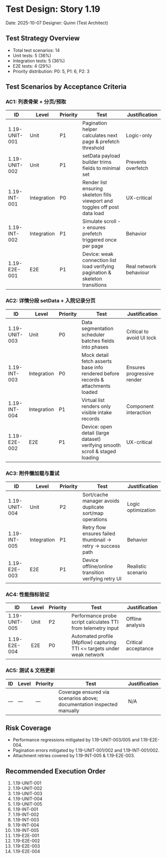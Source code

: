 # Test Design: Story 1.19

Date: 2025-10-07
Designer: Quinn (Test Architect)

## Test Strategy Overview

- Total test scenarios: 14
- Unit tests: 5 (36%)
- Integration tests: 5 (36%)
- E2E tests: 4 (29%)
- Priority distribution: P0: 5, P1: 6, P2: 3

## Test Scenarios by Acceptance Criteria

### AC1: 列表骨架 + 分页/预取

| ID              | Level       | Priority | Test                                                      | Justification |
| --------------- | ----------- | -------- | --------------------------------------------------------- | ------------- |
| 1.19-UNIT-001   | Unit        | P1       | Pagination helper calculates next page & prefetch threshold | Logic-only |
| 1.19-UNIT-002   | Unit        | P1       | setData payload builder trims fields to minimal set         | Prevents overfetch |
| 1.19-INT-001    | Integration | P0       | Render list ensuring skeleton fills viewport and toggles off post data load | UX-critical |
| 1.19-INT-002    | Integration | P1       | Simulate scroll -> ensures prefetch triggered once per page | Behavior |
| 1.19-E2E-001    | E2E         | P1       | Device: weak connection list load verifying pagination & skeleton transitions | Real network behaviour |

### AC2: 详情分段 setData + 入院记录分页

| ID              | Level       | Priority | Test                                                      | Justification |
| --------------- | ----------- | -------- | --------------------------------------------------------- | ------------- |
| 1.19-UNIT-003   | Unit        | P0       | Data segmentation scheduler batches fields into phases     | Critical to avoid UI lock |
| 1.19-INT-003    | Integration | P0       | Mock detail fetch asserts base info rendered before records & attachments loaded | Ensures progressive render |
| 1.19-INT-004    | Integration | P1       | Virtual list renders only visible intake records           | Component interaction |
| 1.19-E2E-002    | E2E         | P1       | Device: open detail (large dataset) verifying smooth scroll & staged loading | UX-critical |

### AC3: 附件懒加载与重试

| ID              | Level       | Priority | Test                                                      | Justification |
| --------------- | ----------- | -------- | --------------------------------------------------------- | ------------- |
| 1.19-UNIT-004   | Unit        | P2       | Sort/cache manager avoids duplicate sort/map operations    | Logic optimization |
| 1.19-INT-005    | Integration | P1       | Retry flow ensures failed thumbnail -> retry -> success path | Behavior |
| 1.19-E2E-003    | E2E         | P1       | Device offline/online transition verifying retry UI        | Realistic scenario |

### AC4: 性能指标验证

| ID              | Level       | Priority | Test                                                      | Justification |
| --------------- | ----------- | -------- | --------------------------------------------------------- | ------------- |
| 1.19-UNIT-005   | Unit        | P2       | Performance probe script calculates TTI from telemetry input | Offline analysis |
| 1.19-E2E-004    | E2E         | P0       | Automated profile (Mpflow) capturing TTI <= targets under weak network | Critical acceptance |

### AC5: 测试 & 文档更新

| ID              | Level       | Priority | Test                                                      | Justification |
| --------------- | ----------- | -------- | --------------------------------------------------------- | ------------- |
| —               | —           | —        | Coverage ensured via scenarios above; documentation inspected manually | N/A |

## Risk Coverage

- Performance regressions mitigated by 1.19-UNIT-003/005 and 1.19-E2E-004.
- Pagination errors mitigated by 1.19-UNIT-001/002 and 1.19-INT-001/002.
- Attachment retries covered by 1.19-INT-005 & 1.19-E2E-003.

## Recommended Execution Order

1. 1.19-UNIT-001
2. 1.19-UNIT-002
3. 1.19-UNIT-003
4. 1.19-UNIT-004
5. 1.19-UNIT-005
6. 1.19-INT-001
7. 1.19-INT-002
8. 1.19-INT-003
9. 1.19-INT-004
10. 1.19-INT-005
11. 1.19-E2E-001
12. 1.19-E2E-002
13. 1.19-E2E-003
14. 1.19-E2E-004
